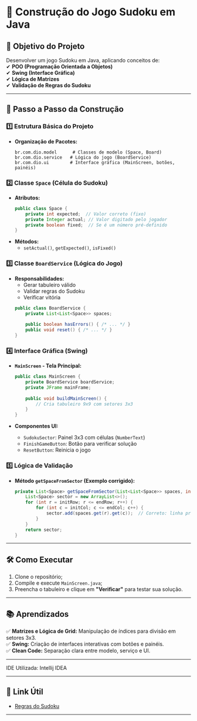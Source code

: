 # 📝 Construção do Jogo Sudoku em Java 

## 🎯 Objetivo do Projeto  
Desenvolver um jogo Sudoku em Java, aplicando conceitos de:  
✔ **POO (Programação Orientada a Objetos)**  
✔ **Swing (Interface Gráfica)**  
✔ **Lógica de Matrizes**  
✔ **Validação de Regras do Sudoku**  

---

## 🔧 Passo a Passo da Construção  

### **1️⃣ Estrutura Básica do Projeto**  
- **Organização de Pacotes:**  
  ```
  br.com.dio.model      # Classes de modelo (Space, Board)  
  br.com.dio.service   # Lógica do jogo (BoardService)  
  br.com.dio.ui        # Interface gráfica (MainScreen, botões, painéis)  
  ```

### **2️⃣ Classe `Space` (Célula do Sudoku)**  
- **Atributos:**  
  ```java
  public class Space {
      private int expected;  // Valor correto (fixo)  
      private Integer actual; // Valor digitado pelo jogador  
      private boolean fixed;  // Se é um número pré-definido  
  }
  ```
- **Métodos:**  
  - `setActual()`, `getExpected()`, `isFixed()`  

### **3️⃣ Classe `BoardService` (Lógica do Jogo)**  
- **Responsabilidades:**  
  - Gerar tabuleiro válido  
  - Validar regras do Sudoku  
  - Verificar vitória  
  ```java
  public class BoardService {
      private List<List<Space>> spaces;
      
      public boolean hasErrors() { /* ... */ }  
      public void reset() { /* ... */ }  
  }
  ```

### **4️⃣ Interface Gráfica (Swing)**  
- **`MainScreen` - Tela Principal:**  
  ```java
  public class MainScreen {
      private BoardService boardService;
      private JFrame mainFrame;
      
      public void buildMainScreen() {
          // Cria tabuleiro 9x9 com setores 3x3
      }
  }
  ```

- **Componentes UI:**  
  - `SudokuSector`: Painel 3x3 com células (`NumberText`)  
  - `FinishGameButton`: Botão para verificar solução  
  - `ResetButton`: Reinicia o jogo  

### **5️⃣ Lógica de Validação**  
- **Método `getSpaceFromSector` (Exemplo corrigido):**  
  ```java
  private List<Space> getSpaceFromSector(List<List<Space>> spaces, int initCol, int endCol, int initRow, int endRow) {
      List<Space> sector = new ArrayList<>();
      for (int r = initRow; r <= endRow; r++) {
          for (int c = initCol; c <= endCol; c++) {
              sector.add(spaces.get(r).get(c));  // Correto: linha primeiro!
          }
      }
      return sector;
  }
  ```

---

## 🛠️ Como Executar  
1. Clone o repositório;  
2. Compile e execute `MainScreen.java`;  
3. Preencha o tabuleiro e clique em **"Verificar"** para testar sua solução.  

---

## 📚 Aprendizados  
✅ **Matrizes e Lógica de Grid:** Manipulação de índices para divisão em setores 3x3.  
✅ **Swing:** Criação de interfaces interativas com botões e painéis.  
✅ **Clean Code:** Separação clara entre modelo, serviço e UI.  

---
IDE Utilizada: Intellij IDEA

---

## 🔗 Link Útil  
- [Regras do Sudoku](https://www.sudokuonline.io/pt/regras-sudoku)  

--- 
